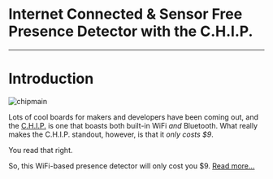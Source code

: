 # Internet Connected & Sensor Free Presence Detector with the C.H.I.P.
---

# Introduction

![chipmain](https://cloud.githubusercontent.com/assets/10930201/17716137/14f6b67a-63cd-11e6-9195-b26e08c1c704.jpg)

Lots of cool boards for makers and developers have been coming out, and the [C.H.I.P.](https://getchip.com/pages/chip) is one that boasts both built-in WiFi _and_ Bluetooth. What really makes the C.H.I.P. standout, however, is that it _only costs $9_.

You read that right.

So, this WiFi-based presence detector will only cost you $9. [Read more...](https://github.com/initialstate/CHIP-streaming-presence-detector/wiki)
